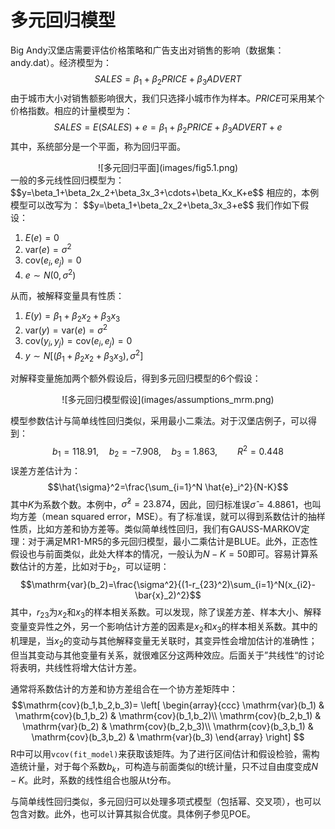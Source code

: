 # 多元回归模型
Big Andy汉堡店需要评估价格策略和广告支出对销售的影响（数据集：andy.dat）。经济模型为：
$$SALES=\beta_1+\beta_2PRICE+\beta_3ADVERT$$
由于城市大小对销售额影响很大，我们只选择小城市作为样本。$PRICE$可采用某个价格指数。相应的计量模型为：
$$SALES=E(SALES)+e=\beta_1+\beta_2PRICE+\beta_3ADVERT+e$$
其中，系统部分是一个平面，称为回归平面。
<center>![多元回归平面](images/fig5.1.png)</center>
一般的多元线性回归模型为：
$$y=\beta_1+\beta_2x_2+\beta_3x_3+\cdots+\beta_Kx_K+e$$
相应的，本例模型可以改写为：
$$y=\beta_1+\beta_2x_2+\beta_3x_3+e$$
我们作如下假设：

1. $E(e)=0$
2. $\mathrm{var}(e)=\sigma^2$
3. $\mathrm{cov}(e_i,e_j)=0$
4. $e\sim N(0,\sigma^2)$

从而，被解释变量具有性质：

1. $E(y)=\beta_1+\beta_2x_2+\beta_3x_3$
2. $\mathrm{var}(y)=\mathrm{var}(e)=\sigma^2$
3. $\mathrm{cov}(y_i,y_j)=\mathrm{cov}(e_i,e_j)=0$
4. $y\sim N[(\beta_1+\beta_2x_2+\beta_3x_3),\sigma^2]$

对解释变量施加两个额外假设后，得到多元回归模型的6个假设：
<center>![多元回归模型假设](images/assumptions_mrm.png)</center>

模型参数估计与简单线性回归类似，采用最小二乘法。对于汉堡店例子，可以得到：
$$b_1=118.91,\quad b_2=-7.908,\quad b_3=1.863,\qquad R^2=0.448$$
误差方差估计为：
$$\hat{\sigma}^2=\frac{\sum_{i=1}^N \hat{e}_i^2}{N-K}$$
其中$K$为系数个数。本例中，$\hat{\sigma}^2=23.874$，因此，回归标准误$\hat{\sigma}=4.8861$，也叫均方差（mean squared error，MSE）。有了标准误，就可以得到系数估计的抽样性质，比如方差和协方差等。类似简单线性回归，我们有GAUSS-MARKOV定理：对于满足MR1-MR5的多元回归模型，最小二乘估计是BLUE。此外，正态性假设也与前面类似，此处大样本的情况，一般认为$N-K=50$即可。容易计算系数估计的方差，比如对于$b_2$，可以证明：
$$\mathrm{var}(b_2)=\frac{\sigma^2}{(1-r_{23}^2)\sum_{i=1}^N(x_{i2}-\bar{x}_2)^2}$$
其中，$r_{23}$为$x_2$和$x_3$的样本相关系数。可以发现，除了误差方差、样本大小、解释变量变异性之外，另一个影响估计方差的因素是$x_2$和$x_3$的样本相关系数。其中的机理是，当$x_2$的变动与其他解释变量无关联时，其变异性会增加估计的准确性；但当其变动与其他变量有关系，就很难区分这两种效应。后面关于”共线性“的讨论将表明，共线性将增大估计方差。

通常将系数估计的方差和协方差组合在一个协方差矩阵中：
$$\mathrm{cov}(b_1,b_2,b_3)=
\left[                
  \begin{array}{ccc}  
    \mathrm{var}(b_1) & \mathrm{cov}(b_1,b_2) & \mathrm{cov}(b_1,b_2)\\
    \mathrm{cov}(b_2,b_1)  & \mathrm{var}(b_2) & \mathrm{cov}(b_2,b_3)\\
    \mathrm{cov}(b_3,b_1)  & \mathrm{cov}(b_3,b_2) & \mathrm{var}(b_3)
  \end{array}
\right]
$$
R中可以用``vcov(fit_model)``来获取该矩阵。为了进行区间估计和假设检验，需构造统计量，对于每个系数$b_k$，可构造与前面类似的t统计量，只不过自由度变成$N-K$。此时，系数的线性组合也服从t分布。

与简单线性回归类似，多元回归可以处理多项式模型（包括幂、交叉项），也可以包含对数。此外，也可以计算其拟合优度。具体例子参见POE。
